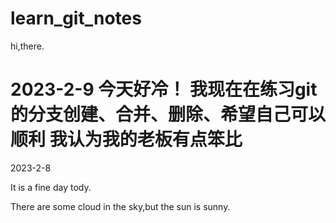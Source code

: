 # learn_git_notes

hi,there.

2023-2-9
今天好冷！
我现在在练习git的分支创建、合并、删除、希望自己可以顺利
我认为我的老板有点笨比
======
2023-2-8

It is a fine day tody.

There are some cloud in the sky,but the sun is sunny.


